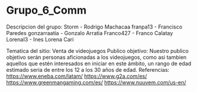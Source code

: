 # Grupo_6_Comm

Descripcion del grupo:
Storm - Rodrigo Machacaa
franpa13 - Francisco Paredes
gonzarraatia - Gonzalo Arratia
Franco427 - Franco Calatay
LorenaI3 - Ines Lorena Cari

Tematica del sitio: Venta de videojuegos
Publico objetivo: Nuestro publico objetivo serán personas aficionadas a los videojuegos, como asi tambien aquellos que estén interesados en iniciar en este ámbito, un rango de edad estimado seria de entre los 12 a los 30 años de edad.
Referencias: 
https://www.eneba.com/latam/
https://www.g2a.com/es/
https://www.greenmangaming.com/es/
https://www.nuuvem.com/us-en/
